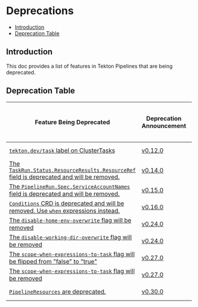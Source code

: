<!--
---
linkTitle: "Deprecations"
weight: 5000
---
-->

# Deprecations

- [Introduction](#introduction)
- [Deprecation Table](#deprecation-table)

## Introduction

This doc provides a list of features in Tekton Pipelines that are
being deprecated.

## Deprecation Table

| Feature Being Deprecated                                                                                                                                            | Deprecation Announcement                                             | [API Compatibility Policy](https://github.com/tektoncd/pipeline/tree/main/api_compatibility_policy.md) | Earliest Date or Release of Removal |
| ------------------------------------------------------------------------------------------------------------------------------------------------------------------- | -------------------------------------------------------------------- | ------------------------------------------------------------------------------------------------------ | ----------------------------------- |
| [`tekton.dev/task` label on ClusterTasks](https://github.com/tektoncd/pipeline/issues/2533)                                                                         | [v0.12.0](https://github.com/tektoncd/pipeline/releases/tag/v0.12.0) | Beta                                                                                                   | January 30 2021                     |
| [The `TaskRun.Status.ResourceResults.ResourceRef` field is deprecated and will be removed.](https://github.com/tektoncd/pipeline/issues/2694)                       | [v0.14.0](https://github.com/tektoncd/pipeline/releases/tag/v0.14.0) | Beta                                                                                                   | April 30 2021                       |
| [The `PipelineRun.Spec.ServiceAccountNames` field is deprecated and will be removed.](https://github.com/tektoncd/pipeline/issues/2614)                             | [v0.15.0](https://github.com/tektoncd/pipeline/releases/tag/v0.15.0) | Beta                                                                                                   | May 15 2021                         |
| [`Conditions` CRD is deprecated and will be removed. Use `when` expressions instead.](https://github.com/tektoncd/community/blob/main/teps/0007-conditions-beta.md) | [v0.16.0](https://github.com/tektoncd/pipeline/releases/tag/v0.16.0) | Alpha                                                                                                  | Nov 02 2020                         |
| [The `disable-home-env-overwrite` flag will be removed](https://github.com/tektoncd/pipeline/issues/2013)                                                           | [v0.24.0](https://github.com/tektoncd/pipeline/releases/tag/v0.24.0) | Beta                                                                                                   | February 10 2022                    |
| [The `disable-working-dir-overwrite` flag will be removed](https://github.com/tektoncd/pipeline/issues/1836)                                                        | [v0.24.0](https://github.com/tektoncd/pipeline/releases/tag/v0.24.0) | Beta                                                                                                   | February 10 2022                    |
| [The `scope-when-expressions-to-task` flag will be flipped from "false" to "true"](https://github.com/tektoncd/pipeline/issues/4461)                                | [v0.27.0](https://github.com/tektoncd/pipeline/releases/tag/v0.27.0) | Beta                                                                                                   | February 10 2022                    |
| [The `scope-when-expressions-to-task` flag will be removed](https://github.com/tektoncd/pipeline/issues/4461)                                                       | [v0.27.0](https://github.com/tektoncd/pipeline/releases/tag/v0.27.0) | Beta                                                                                                   | March 10 2022                       |
| [`PipelineResources` are deprecated.](https://github.com/tektoncd/community/blob/main/teps/0074-deprecate-pipelineresources.md)                                     | [v0.30.0](https://github.com/tektoncd/pipeline/releases/tag/v0.30.0) | Alpha                                                                                                  | Dec 20 2021                         |
